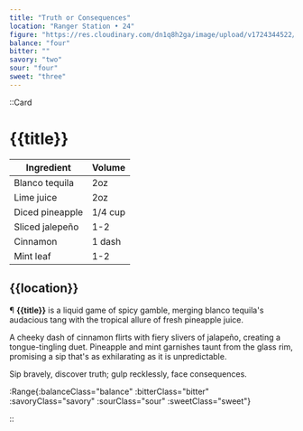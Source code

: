 ```yaml
---
title: "Truth or Consequences"
location: "Ranger Station • 24"
figure: "https://res.cloudinary.com/dn1q8h2ga/image/upload/v1724344522/spirit.menu/truth_2x_sdgmz0.webp"
balance: "four"
bitter: ""
savory: "two"
sour: "four"
sweet: "three"
---
```


::Card

# {{title}}

<!-- RECIPE -->

| Ingredient      | Volume  |
| --------------- | ------- |
| Blanco tequila  | 2oz     |
| Lime juice      | 2oz     |
| Diced pineapple | 1/4 cup |
| Sliced jalepeño | 1-2     |
| Cinnamon        | 1 dash  |
| Mint leaf       | 1-2     |

## {{location}}

<!-- DESCRIPTION -->
<article>

¶ **{{title}}** is a liquid game of spicy gamble, merging blanco tequila's audacious tang with the tropical allure of fresh pineapple juice.

A cheeky dash of cinnamon flirts with fiery slivers of jalapeño, creating a tongue-tingling duet. Pineapple and mint garnishes taunt from the glass rim, promising a sip that's as exhilarating as it is unpredictable.

Sip bravely, discover truth; gulp recklessly, face consequences.

</article>

<!-- RANGE TABLE -->

:Range{:balanceClass="balance" :bitterClass="bitter" :savoryClass="savory" :sourClass="sour" :sweetClass="sweet"}

::
